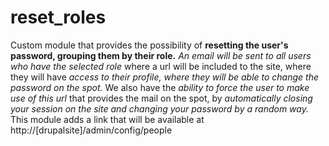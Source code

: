 # reset_roles
Custom module that provides the possibility of **resetting the user's password, grouping them by their role.** *An email will be sent to all users who have the selected role* where a url will be included to the site, where they will have *access to their profile, where they will be able to change the password on the spot.* We also have the *ability to force the user to make use of this url* that provides the mail on the spot, by *automatically closing your session on the site and changing your password by a random way.*
This module adds a link that will be available at http://[drupalsite]/admin/config/people
